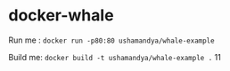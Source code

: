 # docker-whale

Run me : `docker run -p80:80 ushamandya/whale-example`

Build me: `docker build -t ushamandya/whale-example .`
 11

